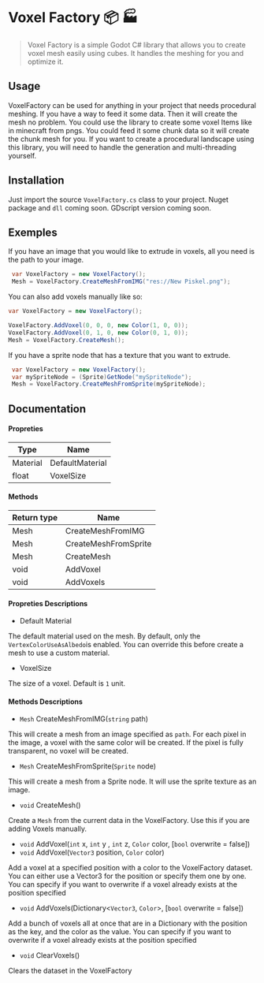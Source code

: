 # Voxel Factory 📦 :factory: 

> Voxel Factory is a simple Godot C# library that allows you to create voxel mesh easily using cubes. It handles the meshing for you and optimize it. 



## Usage

VoxelFactory can be used for anything in your project that needs procedural meshing. If you have a way to feed it some data. Then it will create the mesh no problem. You could use the library to create some voxel Items like in minecraft from pngs. You could feed it some chunk data so it will create the chunk mesh for you. If you want to create a procedural landscape using this library, you will need to handle the generation and multi-threading yourself.



## Installation
Just import the source `VoxelFactory.cs` class to your project. 
Nuget package and `dll` coming soon.
GDscript version coming soon.

## Exemples

If you have an image that you would like to extrude in voxels, all you need is the path to your image.

```csharp
 var VoxelFactory = new VoxelFactory();
 Mesh = VoxelFactory.CreateMeshFromIMG("res://New Piskel.png");
```

You can also add voxels manually like so:

```csharp
var VoxelFactory = new VoxelFactory();

VoxelFactory.AddVoxel(0, 0, 0, new Color(1, 0, 0));
VoxelFactory.AddVoxel(0, 1, 0, new Color(0, 1, 0));
Mesh = VoxelFactory.CreateMesh();
```

If you have a sprite node that has a texture that you want to extrude. 

```csharp
 var VoxelFactory = new VoxelFactory();
 var mySpriteNode = (Sprite)GetNode("mySpriteNode");
 Mesh = VoxelFactory.CreateMeshFromSprite(mySpriteNode);
```



## Documentation

#### Propreties

| Type     | Name            |
| -------- | --------------- |
| Material | DefaultMaterial |
| float    | VoxelSize       |

#### Methods

| Return type | Name                 |
| ----------- | -------------------- |
| Mesh        | CreateMeshFromIMG    |
| Mesh        | CreateMeshFromSprite |
| Mesh        | CreateMesh           |
| void        | AddVoxel             |
| void        | AddVoxels            |

#### Propreties Descriptions

- Default Material

The default material used on the mesh. By default, only the `VertexColorUseAsAlbedo`is enabled. You can override this before create a mesh to use a custom material.

- VoxelSize 

The size of a voxel. Default is `1` unit.

#### Methods Descriptions

- `Mesh` CreateMeshFromIMG(`string` path)

This will create a mesh from an image specified as `path`. For each pixel in the image, a voxel with the same color will be created. If the pixel is fully transparent, no voxel will be created.

- `Mesh` CreateMeshFromSprite(`Sprite` node)

This will create a mesh from a Sprite node. It will use the sprite texture as an image.

- `void` CreateMesh() 

Create a `Mesh` from the current data in the VoxelFactory. Use this if you are adding Voxels manually.

- `void` AddVoxel(`int` x, `int` y , `int` z, `Color` color, [`bool` overwrite = false])
- `void` AddVoxel(`Vector3` position, `Color` color)

Add a voxel at a specified position with a color to the VoxelFactory dataset. You can either use a Vector3 for the position or specify them one by one. You can specify if you want to overwrite if a voxel already exists at the position specified

- `void` AddVoxels(Dictionary<`Vector3`, `Color`>, [`bool` overwrite = false])

Add a bunch of voxels all at once that are in a Dictionary with the position as the key, and the color as the value. You can specify if you want to overwrite if a voxel already exists at the position specified

- `void` ClearVoxels()

Clears the dataset in the VoxelFactory

